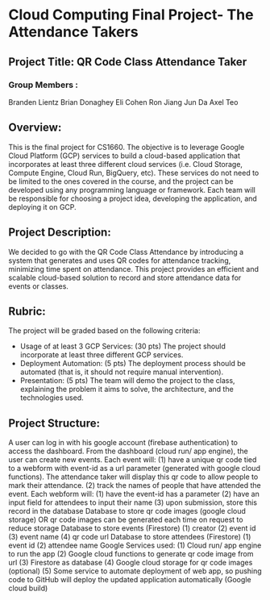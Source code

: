 # Cloud Computing Final Project- The Attendance Takers
## Project Title: QR Code Class Attendance Taker
### Group Members :
 Branden Lientz
 Brian Donaghey
 Eli Cohen
 Ron Jiang
 Jun Da Axel Teo
 ## Overview:
 This is the final project for CS1660. The objective is to leverage Google Cloud Platform (GCP) services to build a
 cloud-based application that incorporates at least three different cloud services (i.e. Cloud Storage, Compute Engine,
 Cloud Run, BigQuery, etc). These services do not need to be limited to the ones covered in the course, and the
 project can be developed using any programming language or framework.
 Each team will be responsible for choosing a project idea, developing the application, and deploying it on GCP.
## Project Description:
 We decided to go with the QR Code Class Attendance by introducing a system that generates and uses QR codes for
 attendance tracking, minimizing time spent on attendance. This project provides an efficient and scalable
 cloud-based solution to record and store attendance data for events or classes.
 ## Rubric:
 The project will be graded based on the following criteria:
 - Usage of at least 3 GCP Services: (30 pts) The project should incorporate at least three different GCP services.
 - Deployment Automation: (5 pts) The deployment process should be automated (that is, it should not require manual
 intervention).
 - Presentation: (5 pts) The team will demo the project to the class, explaining the problem it aims to solve, the
 architecture, and the technologies used.
## Project Structure:
 A user can log in with his google account (firebase authentication) to access the dashboard.
 From the dashboard (cloud run/ app engine), the user can create new events.
 Each event will:
 (1) have a unique qr code tied to a webform with event-id as a url parameter (generated with google cloud functions).
 The attendance taker will display this qr code to allow people to mark their attendance.
 (2) track the names of people that have attended the event.
 Each webform will: (1) have the event-id has a parameter
 (2) have an input field for attendees to input their name
 (3) upon submission, store this record in the database
 Database to store qr code images (google cloud storage) OR
 qr code images can be generated each time on request to reduce storage
 Database to store events (Firestore)
 (1) creator
 (2) event id
 (3) event name
(4) qr code url
 Database to store attendees (Firestore)
 (1) event id
 (2) attendee name
 Google Services used:
 (1) Cloud run/ app engine to run the app
 (2) Google cloud functions to generate qr code image from url
 (3) Firestore as database
 (4) Google cloud storage for qr code images (optional)
 (5) Some service to automate deployment of web app, so pushing code to GitHub will deploy the updated application
 automatically (Google cloud build)
